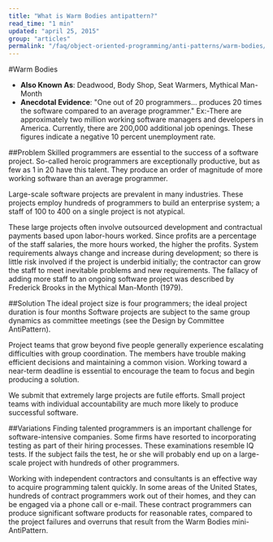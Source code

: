 ```yaml
---
title: "What is Warm Bodies antipattern?"
read_time: "1 min"
updated: "april 25, 2015"
group: "articles"
permalink: "/faq/object-oriented-programming/anti-patterns/warm-bodies/"
---
```

#Warm Bodies
* **Also Known As**: Deadwood, Body Shop, Seat Warmers, Mythical Man-Month
* **Anecdotal Evidence**: "One out of 20 programmers... produces 20 times the software compared to an average programmer."
Ex:-There are approximately two million working software managers and developers in America. Currently, there are 200,000 additional job openings. These figures indicate a negative 10 percent unemployment rate.

##Problem
Skilled programmers are essential to the success of a software project. So-called heroic programmers are exceptionally productive, but as few as 1 in 20 have this talent. They produce an order of magnitude of more working software than an average programmer.

Large-scale software projects are prevalent in many industries. These projects employ hundreds of programmers to build an enterprise system; a staff of 100 to 400 on a single project is not atypical.

These large projects often involve outsourced development and contractual payments based upon labor-hours worked. Since profits are a percentage of the staff salaries, the more hours worked, the higher the profits. System requirements always change and increase during development; so there is little risk involved if the project is underbid initially; the contractor can grow the staff to meet inevitable problems and new requirements. The fallacy of adding more staff to an ongoing software project was described by Frederick Brooks in the Mythical Man-Month (1979).

##Solution
The ideal project size is four programmers; the ideal project duration is four months Software projects are subject to the same group dynamics as committee meetings (see the Design by Committee AntiPattern).

Project teams that grow beyond five people generally experience escalating difficulties with group coordination. The members have trouble making efficient decisions and maintaining a common vision. Working toward a near-term deadline is essential to encourage the team to focus and begin producing a solution.

We submit that extremely large projects are futile efforts. Small project teams with individual accountability are much more likely to produce successful software.

##Variations
Finding talented programmers is an important challenge for software-intensive companies. Some firms have resorted to incorporating testing as part of their hiring processes. These examinations resemble IQ tests. If the subject fails the test, he or she will probably end up on a large-scale project with hundreds of other programmers.

Working with independent contractors and consultants is an effective way to acquire programming talent quickly. In some areas of the United States, hundreds of contract programmers work out of their homes, and they can be engaged via a phone call or e-mail. These contract programmers can produce significant software products for reasonable rates, compared to the project failures and overruns that result from the Warm Bodies mini-AntiPattern.